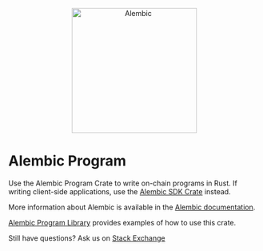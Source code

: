 <p align="center">
  <a href="https://genesisaddress.ai">
    <img alt="Alembic" src="https://i.imgur.com/IKyzQ6T.png" width="250" />
  </a>
</p>

# Alembic Program

Use the Alembic Program Crate to write on-chain programs in Rust.  If writing client-side applications, use the [Alembic SDK Crate](https://crates.io/crates/Alembic-sdk) instead.

More information about Alembic is available in the [Alembic documentation](https://genesisaddress.ai/docs).

[Alembic Program Library](https://github.com/Alembic-labs/Alembic-program-library) provides examples of how to use this crate.

Still have questions?  Ask us on [Stack Exchange](https://sola.na/sse)
